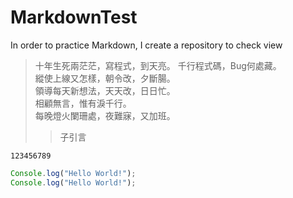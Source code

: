 # MarkdownTest
In order to practice Markdown, I create a repository to check view

>十年生死兩茫茫，寫程式，到天亮。
>千行程式碼，Bug何處藏。</br>
>縱使上線又怎樣，朝令改，夕斷腸。</br>
>領導每天新想法，天天改，日日忙。</br>
>相顧無言，惟有淚千行。</br>
>每晚燈火闌珊處，夜難寐，又加班。</br>
>>子引言

    123456789

```js
Console.log("Hello World!");
Console.log("Hello World!");
```
